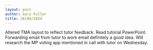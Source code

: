 ```yaml
---
layout: post
author: Gary Fuller
title: 28/04/2024
---
```

Altered TMA layout to reflect tutor feedback. Read tutorial PowerPoint. Forwarding email from tutor to work email definitely a good idea. Will research the MP voting app mentioned in call with tutor on Wednesday. 
